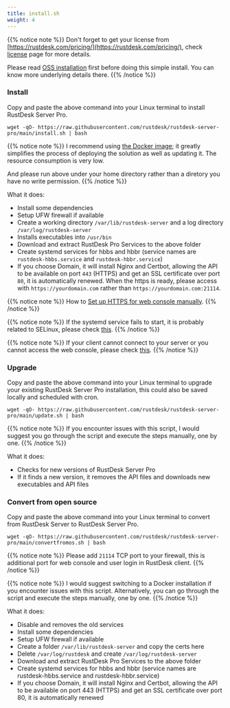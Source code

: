 ```yaml
---
title: install.sh
weight: 4
---
```


{{% notice note %}}
Don't forget to get your license from [https://rustdesk.com/pricing/](https://rustdesk.com/pricing/), check [license](https://rustdesk.com/docs/en/self-host/rustdesk-server-pro/license/) page for more details.

Please read [OSS installation](https://rustdesk.com/docs/en/self-host/rustdesk-server-oss/install/) first before doing this simple install. You can know more underlying details there.
{{% /notice %}}

### Install

Copy and paste the above command into your Linux terminal to install RustDesk Server Pro.

`wget -qO- https://raw.githubusercontent.com/rustdesk/rustdesk-server-pro/main/install.sh | bash`

{{% notice note %}}
I recommend using [the Docker image](https://rustdesk.com/docs/en/self-host/rustdesk-server-pro/installscript/docker/#docker-compose); it greatly simplifies the process of deploying the solution as well as updating it. The resource consumption is very low.

And please run above under your home directory rather than a diretory you have no write permission.
{{% /notice %}}

What it does:

- Install some dependencies
- Setup UFW firewall if available
- Create a working directory `/var/lib/rustdesk-server` and a log directory `/var/log/rustdesk-server`
- Installs executables into `/usr/bin`
- Download and extract RustDesk Pro Services to the above folder
- Create systemd services for hbbs and hbbr (service names are `rustdesk-hbbs.service` and `rustdesk-hbbr.service`)
- If you choose Domain, it will install Nginx and Certbot, allowing the API to be available on port `443` (HTTPS) and get an SSL certificate over port `80`, it is automatically renewed. When the https is ready, please access with `https://yourdomain.com` rather than `https://yourdomain.com:21114`.

{{% notice note %}}
How to [Set up HTTPS for web console manually](https://rustdesk.com/docs/en/self-host/rustdesk-server-pro/faq/#set-up-https-for-web-console-manually).
{{% /notice %}}

{{% notice note %}}
If the systemd service fails to start, it is probably related to SELinux, please check [this](https://rustdesk.com/docs/en/self-host/rustdesk-server-pro/faq/#selinux).
{{% /notice %}}

{{% notice note %}}
If your client cannot connect to your server or you cannot access the web console, please check [this](https://rustdesk.com/docs/en/self-host/rustdesk-server-pro/faq/#firewall).
{{% /notice %}}

### Upgrade

Copy and paste the above command into your Linux terminal to upgrade your existing RustDesk Server Pro installation, this could also be saved locally and scheduled with cron.

`wget -qO- https://raw.githubusercontent.com/rustdesk/rustdesk-server-pro/main/update.sh | bash`

{{% notice note %}}
If you encounter issues with this script, I would suggest you go through the script and execute the steps manually, one by one.
{{% /notice %}}

What it does:

- Checks for new versions of RustDesk Server Pro
- If it finds a new version, it removes the API files and downloads new executables and API files

### Convert from open source

Copy and paste the above command into your Linux terminal to convert from RustDesk Server to RustDesk Server Pro.

`wget -qO- https://raw.githubusercontent.com/rustdesk/rustdesk-server-pro/main/convertfromos.sh | bash`

{{% notice note %}}
Please add `21114` TCP port to your firewall, this is additional port for web console and user login in RustDesk client.
{{% /notice %}}

{{% notice note %}}
I would suggest switching to a Docker installation if you encounter issues with this script. Alternatively, you can go through the script and execute the steps manually, one by one.
{{% /notice %}}

What it does:

- Disable and removes the old services
- Install some dependencies
- Setup UFW firewall if available
- Create a folder `/var/lib/rustdesk-server` and copy the certs here
- Delete `/var/log/rustdesk` and create `/var/log/rustdesk-server`
- Download and extract RustDesk Pro Services to the above folder
- Create systemd services for hbbs and hbbr (service names are rustdesk-hbbs.service and rustdesk-hbbr.service)
- If you choose Domain, it will install Nginx and Certbot, allowing the API to be available on port 443 (HTTPS) and get an SSL certificate over port 80, it is automatically renewed
